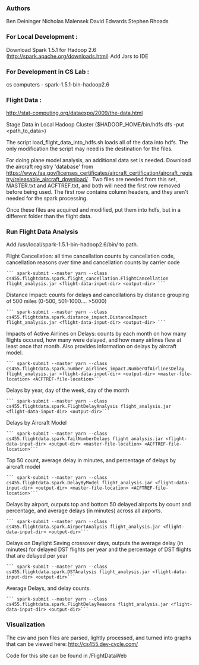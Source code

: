 ### Authors
Ben Deininger
Nicholas Malensek
David Edwards
Stephen Rhoads

### For Local Development :
Download Spark 1.5.1 for Hadoop 2.6 (http://spark.apache.org/downloads.html)
Add Jars to IDE

### For Development in CS Lab :
cs computers - spark-1.5.1-bin-hadoop2.6

### Flight Data :
http://stat-computing.org/dataexpo/2009/the-data.html

Stage Data in Local Hadoop Cluster ($HADOOP_HOME/bin/hdfs dfs -put <path_to_data>)

The script load_flight_data_into_hdfs.sh loads all of the data into hdfs. The only modification the script
may need is the destination for the files.

For doing plane model analysis, an additional data set is needed.  Download the aircraft registry 'database' from
https://www.faa.gov/licenses_certificates/aircraft_certification/aircraft_registry/releasable_aircraft_download/ .
Two files are needed from this set, MASTER.txt and ACFTREF.txt, and both will need the first row removed before being used.
The first row contains column headers, and they aren't needed for the spark processing.

Once these files are acquired and modified, put them into hdfs, but in a different folder than the flight data.

### Run Flight Data Analysis
Add /usr/local/spark-1.5.1-bin-hadoop2.6/bin/ to path.

Flight Cancellation: all time cancellation counts by cancellation code, cancellation reasons over time and cancellation counts by carrier code

    ``` spark-submit --master yarn --class cs455.flightdata.spark.flight_cancellation.FlightCancellation flight_analysis.jar <flight-data-input-dir> <output-dir> ```

Distance Impact: counts for delays and cancellations by distance grouping of 500 miles (0-500, 501-1000.... >5000)

    ``` spark-submit --master yarn --class cs455.flightdata.spark.distance_impact.DistanceImpact flight_analysis.jar <flight-data-input-dir> <output-dir> ```

Impacts of Active Airlines on Delays: counts by each month on how many flights occured, how many were delayed, and how many airlines flew at least once that month.
Also provides information on delays by aircraft model.
   
    ``` spark-submit --master yarn --class cs455.flightdata.spark.number_airlines_impact.NumberOfAirlinesDelay flight_analysis.jar <flight-data-input-dir> <output-dir> <master-file-location> <ACFTREF-file-location>```

Delays by year, day of the week, day of the month

    ``` spark-submit --master yarn --class cs455.flightdata.spark.FlightDelayAnalysis flight_analysis.jar <flight-data-input-dir> <output-dir>```

Delays by Aircraft Model

    ``` spark-submit --master yarn --class cs455.flightdata.spark.TailNumberDelays flight_analysis.jar <flight-data-input-dir> <output-dir> <master-file-location> <ACFTREF-file-location>```
    
Top 50 count, average delay in minutes, and percentage of delays by aircraft model

    ``` spark-submit --master yarn --class cs455.flightdata.spark.DelayByModel flight_analysis.jar <flight-data-input-dir> <output-dir> <master-file-location> <ACFTREF-file-location>```

Delays by airport, outputs top and bottom 50 delayed airports by count and percentage, and average delays (in minutes) across all airports.

    ``` spark-submit --master yarn --class cs455.flightdata.spark.AirportAnalysis flight_analysis.jar <flight-data-input-dir> <output-dir>```
    
Delays on Daylight Saving crossover days, outputs the average delay (in minutes) for delayed DST flights per year and the percentage of DST flights that are delayed per year

    ``` spark-submit --master yarn --class cs455.flightdata.spark.DSTAnalysis flight_analysis.jar <flight-data-input-dir> <output-dir>```

Average Delays, and delay counts.

    ``` spark-submit --master yarn --class cs455.flightdata.spark.FlightDelayReasons flight_analysis.jar <flight-data-input-dir> <output-dir>```


### Visualization

The csv and json files are parsed, lightly processed, and turned into graphs that can be viewed here: http://cs455.dev-cycle.com/

Code for this site can be found in /FlightDataWeb
